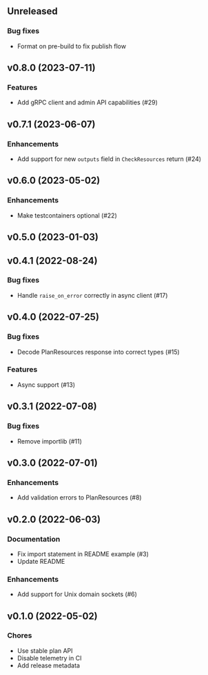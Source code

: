## Unreleased

### Bug fixes

- Format on pre-build to fix publish flow

## v0.8.0 (2023-07-11)

### Features

- Add gRPC client and admin API capabilities (#29)

## v0.7.1 (2023-06-07)

### Enhancements

- Add support for new `outputs` field in `CheckResources` return (#24)

## v0.6.0 (2023-05-02)

### Enhancements

- Make testcontainers optional (#22)

## v0.5.0 (2023-01-03)

## v0.4.1 (2022-08-24)

### Bug fixes

- Handle `raise_on_error` correctly in async client (#17)

## v0.4.0 (2022-07-25)

### Bug fixes

- Decode PlanResources response into correct types (#15)

### Features

- Async support (#13)

## v0.3.1 (2022-07-08)

### Bug fixes

- Remove importlib (#11)

## v0.3.0 (2022-07-01)

### Enhancements

- Add validation errors to PlanResources (#8)

## v0.2.0 (2022-06-03)

### Documentation

- Fix import statement in README example (#3)
- Update README

### Enhancements

- Add support for Unix domain sockets (#6)

## v0.1.0 (2022-05-02)

### Chores

- Use stable plan API
- Disable telemetry in CI
- Add release metadata
